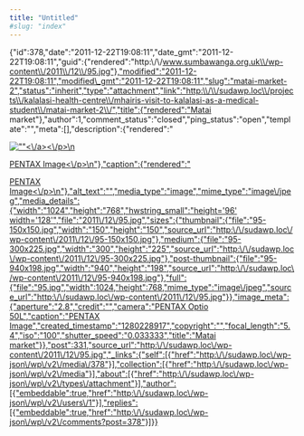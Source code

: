 ```yaml
---
title: "Untitled"
#slug: "index"
---
```


{"id":378,"date":"2011-12-22T19:08:11","date\_gmt":"2011-12-22T19:08:11","guid":{"rendered":"http:\\/\\/www.sumbawanga.org.uk\\/wp-content\\/2011\\/12\\/95.jpg"},"modified":"2011-12-22T19:08:11","modified\_gmt":"2011-12-22T19:08:11","slug":"matai-market-2","status":"inherit","type":"attachment","link":"http:\\/\\/sudawp.loc\\/projects\\/kalalasi-health-centre\\/mhairis-visit-to-kalalasi-as-a-medical-student\\/matai-market-2\\/","title":{"rendered":"Matai market"},"author":1,"comment\_status":"closed","ping\_status":"open","template":"","meta":\[\],"description":{"rendered":"

[![\"\"](\"http:\/\/sudawp.loc\/wp-content\/2011\/12\/95-300x225.jpg\")<\\/a><\\/p>\\n](http:\/\/sudawp.loc\/wp-content\/2011\/12\/95.jpg)

[PENTAX Image<\\/p>\\n"},"caption":{"rendered":"](http:\/\/sudawp.loc\/wp-content\/2011\/12\/95.jpg)

[PENTAX Image<\\/p>\\n"},"alt\_text":"","media\_type":"image","mime\_type":"image\\/jpeg","media\_details":{"width":"1024","height":"768","hwstring\_small":"height='96' width='128'","file":"2011\\/12\\/95.jpg","sizes":{"thumbnail":{"file":"95-150x150.jpg","width":"150","height":"150","source\_url":"http:\\/\\/sudawp.loc\\/wp-content\\/2011\\/12\\/95-150x150.jpg"},"medium":{"file":"95-300x225.jpg","width":"300","height":"225","source\_url":"http:\\/\\/sudawp.loc\\/wp-content\\/2011\\/12\\/95-300x225.jpg"},"post-thumbnail":{"file":"95-940x198.jpg","width":"940","height":"198","source\_url":"http:\\/\\/sudawp.loc\\/wp-content\\/2011\\/12\\/95-940x198.jpg"},"full":{"file":"95.jpg","width":1024,"height":768,"mime\_type":"image\\/jpeg","source\_url":"http:\\/\\/sudawp.loc\\/wp-content\\/2011\\/12\\/95.jpg"}},"image\_meta":{"aperture":"2.8","credit":"","camera":"PENTAX Optio 50L","caption":"PENTAX Image","created\_timestamp":"1280228917","copyright":"","focal\_length":"5.4","iso":"100","shutter\_speed":"0.033333","title":"Matai market"}},"post":331,"source\_url":"http:\\/\\/sudawp.loc\\/wp-content\\/2011\\/12\\/95.jpg","\_links":{"self":\[{"href":"http:\\/\\/sudawp.loc\\/wp-json\\/wp\\/v2\\/media\\/378"}\],"collection":\[{"href":"http:\\/\\/sudawp.loc\\/wp-json\\/wp\\/v2\\/media"}\],"about":\[{"href":"http:\\/\\/sudawp.loc\\/wp-json\\/wp\\/v2\\/types\\/attachment"}\],"author":\[{"embeddable":true,"href":"http:\\/\\/sudawp.loc\\/wp-json\\/wp\\/v2\\/users\\/1"}\],"replies":\[{"embeddable":true,"href":"http:\\/\\/sudawp.loc\\/wp-json\\/wp\\/v2\\/comments?post=378"}\]}}](http:\/\/sudawp.loc\/wp-content\/2011\/12\/95.jpg)